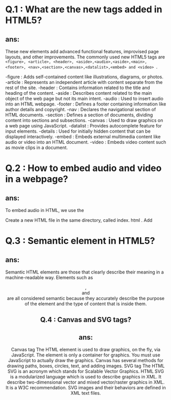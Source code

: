 # Q.1 : What are the new tags added in HTML5?

## ans:

These new elements add advanced functional features, improvised page layouts, and other improvements. The commonly used new HTML5 tags are `<figure>, <article>, <header>, <aside>,<audio>,<aside>,<main>,<footer>, <nav>,<section>,<canvas>,<datalist>,<embed> and <video> `.

-figure : Adds self-contained content like illustrations, diagrams, or photos.
-article : Represents an independent article with content separate from the rest of the site.
-header : Contains information related to the title and heading of the content.
-aside : Describes content related to the main object of the web page but not its main intent.
-audio : Used to insert audio into an HTML webpage.
-footer : Defines a footer containing information like author details and copyright.
-nav : Declares the navigational section of HTML documents.
-section : Defines a section of documents, dividing content into sections and subsections.
-canvas : Used to draw graphics on a web page using JavaScript.
-datalist : Provides autocomplete feature for input elements.
-details : Used for initially hidden content that can be displayed interactively.
-embed : Embeds external multimedia content like audio or video into an HTML document.
-video : Embeds video content such as movie clips in a document.

# Q.2 : How to embed audio and video in a webpage?

## ans:

To embed audio in HTML, we use the <audio> tag. Before HTML5, audio cannot be added to web pages in the Internet Explorer era. To play audio, we used web plugins like Flash. After the release of HTML5, it is possible. This tag supports Chrome, Firefox, Safari, Opera, and Edge in three audio formats – MP3, WAV, OGG. Only Safari browser doesn’t support OGG audio format.
Syntax:

<audio>
<source src="file_name" type="audio_file_type">
</audio>

Create a new HTML file in the same directory, called index. html . Add <audio> and <video> elements to the page; make them display the default browser controls. Give both of them <source> elements so that browsers will find the audio format they support best and load it.

# Q.3 : Semantic element in HTML5?

## ans:

Semantic HTML elements are those that clearly describe their meaning in a machine-readable way. Elements such as <header> , <footer> and <article> are all considered semantic because they accurately describe the purpose of the element and the type of content that is inside them.

# Q.4 : Canvas and SVG tags?

## ans:

Canvas tag
The HTML <canvas> element is used to draw graphics, on the fly, via JavaScript. The <canvas> element is only a container for graphics. You must use JavaScript to actually draw the graphics. Canvas has several methods for drawing paths, boxes, circles, text, and adding images.
SVG tag
The HTML SVG is an acronym which stands for Scalable Vector Graphics. HTML SVG is a modularized language which is used to describe graphics in XML. It describe two-dimensional vector and mixed vector/raster graphics in XML. It is a W3C recommendation. SVG images and their behaviors are defined in XML text files.
